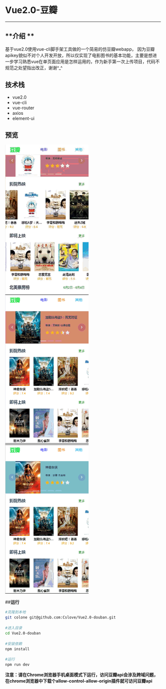 # **Vue2.0-豆瓣**
---  

## **介绍 ** 

基于vue2.0使用vue-cli脚手架工具做的一个简易的仿豆瓣webapp，  因为豆瓣apikey貌似不对个人开发开放，所以仅实现了电影图书的基本功能，主要是想进一步学习熟悉vue在单页面应用是怎样运用的，作为新手第一次上传项目，代码不规范之处望指出改正，谢谢^_^

## **技术栈**  

- vue2.0
- vue-cli
- vue-router
- axios
- element-ui

## **预览** 

![预览gif](img/home.gif) ![预览gif](img/movie.gif) ![预览gif](img/book.gif)

##**运行**
```bash
#克隆到本地
git colone git@github.com:Cslove/Vue2.0-douban.git

#进入目录
cd Vue2.0-douban

#安装依赖
npm install

#运行
npm run dev

```
**注意：请在Chrome浏览器手机桌面模式下运行，访问豆瓣api会涉及跨域问题，在chrome浏览器中下载个allow-control-allow-origin插件就可访问豆瓣api**